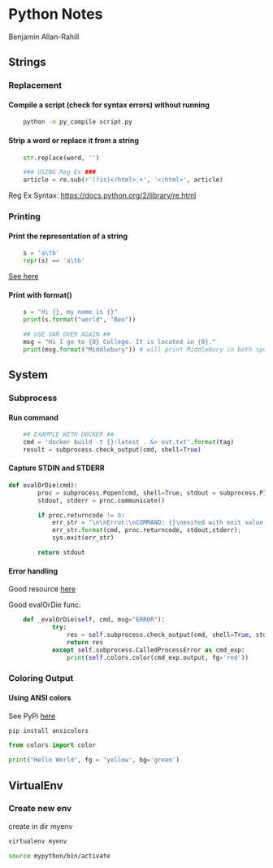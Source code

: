 # Python Notes
Benjamin Allan-Rahill

## Strings

### Replacement

#### Compile a script (check for syntax errors) without running

```bash
    python -m py_compile script.py
```
#### Strip a word or replace it from a string

```python
    str.replace(word, '')

    ### USING Reg Ex ###
    article = re.sub(r'(?is)</html>.+', '</html>', article)
```

Reg Ex Syntax:  https://docs.python.org/2/library/re.html

### Printing 

#### Print the representation of a string
```python
    s = 'a\tb'
    repr(s) == 'a\tb'
```
[See here](https://stackoverflow.com/questions/26520111/python-print-string-like-a-raw-string)

#### Print with format()
```python
    s = "Hi {}, my name is {}"
    print(s.format("world", "Ben"))

    ## USE VAR OVER AGAIN ##
    msg = "Hi I go to {0} College. It is located in {0}."
    print(msg.format("Middlebury")) # will print Middlebury in both spots 
```

## System

### Subprocess

#### Run command

```python
    ## EXAMPLE WITH DOCKER ##
    cmd = 'docker build -t {}:latest . &> out.txt'.format(tag)
    result = subprocess.check_output(cmd, shell=True)
```

#### Capture STDIN and STDERR 

```python
def evalOrDie(cmd):
        proc = subprocess.Popen(cmd, shell=True, stdout = subprocess.PIPE)
        stdout, stderr = proc.communicate()

        if proc.returncode != 0:
            err_str = "\n\nError:\nCOMMAND: {}\nexited with exit value {}\n with output: {}\n and error: {}"
            err_str.format(cmd, proc.returncode, stdout,stderr);
            sys.exit(err_str)

        return stdout
```

#### Error handling 

Good resource [here](https://stackoverflow.com/questions/24849998/how-to-catch-exception-output-from-python-subprocess-check-output)

Good evalOrDie func:

```python
    def _evalOrDie(self, cmd, msg="ERROR"):
            try:
                res = self.subprocess.check_output(cmd, shell=True, stderr=self.subprocess.STDOUT)
                return res
            except self.subprocess.CalledProcessError as cmd_exp:
                print(self.colors.color(cmd_exp.output, fg='red'))
```

### Coloring Output 

#### Using ANSI colors

See PyPi [here](https://pypi.org/project/ansicolors/)

```bash
pip install ansicolors
```

```python 
from colors import color

print("Hello World", fg = 'yellow', bg='green')
```

## VirtualEnv 

### Create new env 

create in dir myenv 

```bash
virtualenv myenv

source mypython/bin/activate
```